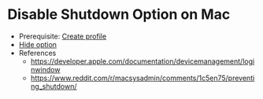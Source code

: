 # Disable Shutdown Option on Mac

- Prerequisite: [Create profile](https://www.hexnode.com/mobile-device-management/help/how-to-deploy-custom-configuration-profiles-to-macos-devices/)
- [Hide option](https://www.hexnode.com/mobile-device-management/help/configuration-profile-to-remove-shut-down-option-from-apple-menu-on-mac/)
- References
  - https://developer.apple.com/documentation/devicemanagement/loginwindow
  - https://www.reddit.com/r/macsysadmin/comments/1c5en75/preventing_shutdown/
